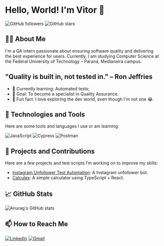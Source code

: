 # Hello, World! I'm Vitor 👋

<!-- Links for social media and/or GitHub stats can go here -->
![GitHub followers](https://img.shields.io/github/followers/paladini-qa?style=social)
![GitHub stars](https://img.shields.io/github/stars/paladini-qa?style=social)

## 👨‍💻 About Me
I'm a QA intern passionate about ensuring software quality and delivering the best experience for users. Currently, I am studying Computer Science at the Federal University of Technology – Paraná, Medianeira campus.

## "Quality is built in, not tested in." – Ron Jeffries

- 🌱 Currently learning: Automated tests;
- 🎯 Goal: To become a specialist in Quality Assurance.
- 📘 Fun fact: I love exploring the dev world, even though I'm not one 😂.

## 🚀 Technologies and Tools
Here are some tools and languages I use or am learning:

![JavaScript](https://img.shields.io/badge/-JavaScript-333333?style=flat&logo=javascript)
![Cypress](https://img.shields.io/badge/-Cypress-333333?style=flat&logo=cypress)
![Postman](https://img.shields.io/badge/-Postman-333333?style=flat&logo=postman)

## 📂 Projects and Contributions
Here are a few projects and test scripts I’m working on to improve my skills:

- [Instagram Unfollower Test Automation](https://github.com/paladini-qa/instagram-unfollow-cypress): A Instagram unfollower bot.
- [Calculex](https://github.com/paladini-qa/calculex): A simple calculator using TypeScript + React.

## 📈 GitHub Stats
![Anurag's GitHub stats](https://github-readme-stats.vercel.app/api?username=paladini-qa&show_icons=true&theme=radical)

## 📫 How to Reach Me
[![LinkedIn](https://img.shields.io/badge/-LinkedIn-0077B5?style=flat&logo=LinkedIn&logoColor=white)](https://www.linkedin.com/in/paladini-qa/)
[![Gmail](https://img.shields.io/badge/-Gmail-D14836?style=flat&logo=Gmail&logoColor=white)](mailto:paladini.qa@gmail.com)
